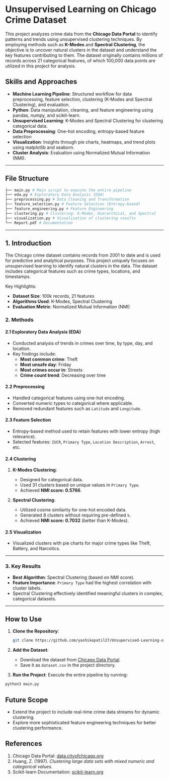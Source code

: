 # **Unsupervised Learning on Chicago Crime Dataset**

This project analyzes crime data from the **Chicago Data Portal** to identify patterns and trends using unsupervised clustering techniques. By employing methods such as **K-Modes** and **Spectral Clustering**, the objective is to uncover natural clusters in the dataset and understand the key features contributing to them. The dataset originally contains millions of records across 21 categorical features, of which 100,000 data points are utilized in this project for analysis.

## Skills and Approaches

- **Machine Learning Pipeline**: Structured workflow for data preprocessing, feature selection, clustering (K-Modes and Spectral Clustering), and evaluation.
- **Python**: Data manipulation, cleaning, and feature engineering using pandas, numpy, and scikit-learn.
- **Unsupervised Learning**: K-Modes and Spectral Clustering for clustering categorical data.
- **Data Preprocessing**: One-hot encoding, entropy-based feature selection
- **Visualization**: Insights through pie charts, heatmaps, and trend plots using matplotlib and seaborn.
- **Cluster Analysis**: Evaluation using Normalized Mutual Information (NMI).

---

## **File Structure**
```bash
├── main.py # Main script to execute the entire pipeline 
├── eda.py # Exploratory Data Analysis (EDA) 
├── preprocessing.py # Data Cleaning and Transformation 
├── feature_selection.py # Feature Selection (Entropy-based) 
├── feature_engineering.py # Feature Engineering 
├── clustering.py # Clustering: K-Modes, Hierarchical, and Spectral 
├── visualization.py # Visualization of clustering results 
└── Report.pdf # Documentation
```

---

## **1. Introduction**
The Chicago crime dataset contains records from 2001 to date and is used for predictive and analytical purposes. This project uniquely focuses on unsupervised learning to identify natural clusters in the data. The dataset includes categorical features such as crime types, locations, and timestamps.  

Key Highlights:
- **Dataset Size**: 100k records, 21 features  
- **Algorithms Used**: K-Modes, Spectral Clustering  
- **Evaluation Metric**: Normalized Mutual Information (NMI)  

### **2. Methods**

#### **2.1 Exploratory Data Analysis (EDA)**
- Conducted analysis of trends in crimes over time, by type, day, and location.
- Key findings include:
  - **Most common crime**: Theft  
  - **Most unsafe day**: Friday  
  - **Most crimes occur in**: Streets  
  - **Crime count trend**: Decreasing over time  

#### **2.2 Preprocessing**
- Handled categorical features using one-hot encoding.
- Converted numeric types to categorical where applicable.
- Removed redundant features such as `Latitude` and `Longitude`.

#### **2.3 Feature Selection**
- Entropy-based method used to retain features with lower entropy (high relevance).
- Selected features: `IUCR`, `Primary Type`, `Location Description`, `Arrest`, etc.

#### **2.4 Clustering**
1. **K-Modes Clustering**:  
   - Designed for categorical data.  
   - Used 31 clusters based on unique values in `Primary Type`.  
   - Achieved **NMI score: 0.5766**.  

2. **Spectral Clustering**:  
   - Utilized cosine similarity for one-hot encoded data.  
   - Generated 8 clusters without requiring pre-defined `k`.  
   - Achieved **NMI score: 0.7032** (better than K-Modes).  

#### **2.5 Visualization**
- Visualized clusters with pie charts for major crime types like Theft, Battery, and Narcotics.

---

### **3. Key Results**
- **Best Algorithm**: Spectral Clustering (based on NMI score).  
- **Feature Importance**: `Primary Type` had the highest correlation with cluster labels.  
- Spectral Clustering effectively identified meaningful clusters in complex, categorical datasets.  

---

## **How to Use**

1. **Clone the Repository**:
   ```bash
   git clone https://github.com/yashikapatil27/Unsupervised-Learning-on-Chicago-Crime-Dataset
   ```
2. **Add the Dataset**:
   - Download the dataset from [Chicago Data Portal](https://data.cityofchicago.org/).
   - Save it as `dataset.csv` in the project directory.

3. **Run the Project**:
Execute the entire pipeline by running:
```bash
python3 main.py
```

## **Future Scope**
- Extend the project to include real-time crime data streams for dynamic clustering.
- Explore more sophisticated feature engineering techniques for better clustering performance.

## **References**
1. Chicago Data Portal: [data.cityofchicago.org](https://data.cityofchicago.org/)  
2. Huang, Z. (1997). *Clustering large data sets with mixed numeric and categorical values.*  
3. Scikit-learn Documentation: [scikit-learn.org](https://scikit-learn.org/)  
